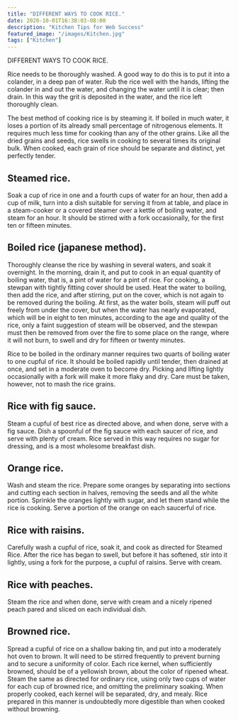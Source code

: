 ```yaml
---
title: "DIFFERENT WAYS TO COOK RICE."
date: 2020-10-01T16:38:03-08:00
description: "Kitchen Tips for Web Success"
featured_image: "/images/Kitchen.jpg"
tags: ["Kitchen"]
---
```


DIFFERENT WAYS TO COOK RICE. 

Rice needs to be thoroughly washed. A good way to do this is to put it into a colander,  in a deep pan of water. Rub the rice well with the hands, lifting the  colander in and out the water, and changing the water until it is clear; then drain. In this way the grit is deposited in the water, and the rice left thoroughly clean. 

The best method of cooking rice is by steaming it. If boiled in much water, it loses a portion of its already small percentage of nitrogenous elements. It requires much less time for cooking than any of the other grains. Like all the dried grains and seeds, rice swells in cooking to several times its original bulk. When cooked, each grain of rice should be separate and distinct, yet perfectly tender. 

Steamed rice.
-------------

Soak a cup of rice in one and a fourth cups of water for an hour, then add a cup of milk, turn into a dish suitable for serving it from at table, and place in a steam-cooker or a covered steamer over a kettle of boiling water, and steam for an hour. It should be stirred with a fork occasionally, for the first ten or fifteen minutes. 

Boiled rice (japanese method).
------------------------------ 

Thoroughly cleanse the rice by washing in several waters, and soak it overnight.  In the morning, drain it, and put to cook in an equal quantity of boiling water, that is, a pint of water for a pint of rice. For cooking, a stewpan with tightly fitting cover should be used. Heat the water to boiling, then add the rice, and after stirring, put on the cover, which is not again to be removed during the boiling. At first, as the water boils, steam will puff out freely from under the cover, but when the water has nearly evaporated, which will be in eight to ten minutes, according to the age and quality of the rice, only a faint suggestion of steam will be observed, and the stewpan must then be removed from over the fire to some place on the range, where it will not burn, to swell and dry for fifteen or twenty minutes. 

Rice to be boiled in the ordinary manner requires two quarts of boiling water to one cupful of rice. It should be boiled rapidly until tender, then drained at once, and set in a moderate oven to become dry. Picking and lifting lightly occasionally with a fork will make it more flaky and dry. Care must be taken, however, not to mash the rice grains. 

Rice with fig sauce.
--------------------

Steam a cupful of best rice as directed above, and when done, serve with a fig sauce. Dish a spoonful of  the fig sauce with each saucer of rice, and serve with plenty of cream. Rice served in this way requires no sugar for dressing, and is a most wholesome breakfast dish. 

Orange rice.
-----------

Wash and steam the rice. Prepare some oranges by separating into sections and cutting each section in halves, removing the seeds and all the white portion. Sprinkle the oranges lightly with sugar, and let them stand while the rice is cooking. Serve a portion of the orange on each saucerful of rice. 

Rice with raisins.
-------------------

Carefully wash a cupful of rice, soak it, and cook as directed for Steamed Rice. After the rice has began to swell, but before it has softened, stir into it lightly, using a fork for the purpose, a cupful of raisins. Serve with cream. 

Rice with peaches.
------------------

Steam the rice and when done, serve with cream and a nicely ripened peach pared and sliced on each individual dish. 

Browned rice.
-------------

Spread a cupful of rice on a shallow baking tin, and put into a moderately hot oven to brown. It will need to be stirred frequently to prevent burning and to secure a uniformity of color. Each rice kernel, when sufficiently browned, should be of a yellowish brown, about the color of ripened wheat. Steam the same as directed for ordinary rice, using only two cups of water for each cup of browned rice, and omitting the preliminary soaking. When properly cooked, each kernel will be separated, dry, and mealy. Rice prepared in this manner is undoubtedly more digestible than when cooked without browning. 


